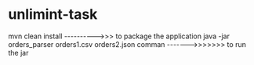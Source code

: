 # unlimint-task
 mvn clean install ---------->>>  to package the application
java -jar orders_parser orders1.csv orders2.json comman ------->>>>>>> to run the jar
